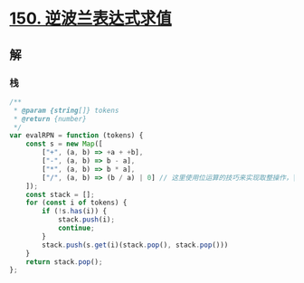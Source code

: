 # [150. 逆波兰表达式求值](https://leetcode.cn/problems/evaluate-reverse-polish-notation/)

## 解

### 栈

```js
/**
 * @param {string[]} tokens
 * @return {number}
 */
var evalRPN = function (tokens) {
    const s = new Map([
        ["+", (a, b) => +a + +b],
        ["-", (a, b) => b - a],
        ["*", (a, b) => b * a],
        ["/", (a, b) => (b / a) | 0] // 这里使用位运算的技巧来实现取整操作，| 0 的效果是将浮点数的小数部分全部舍弃，保留整数部分。
    ]);
    const stack = [];
    for (const i of tokens) {
        if (!s.has(i)) {
            stack.push(i);
            continue;
        }
        stack.push(s.get(i)(stack.pop(), stack.pop()))
    }
    return stack.pop();
};
```

